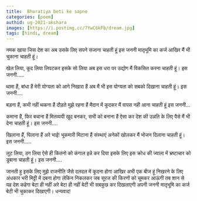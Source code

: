 ```yaml
---
title:  Bharatiya beti ke sapne
categories: [poem]
authid: ug-2021-akshara
images: [https://i.postimg.cc/7YwC6kFb/dream.jpg]
tags: [hindi, dream]
---
```


नमक खाया जिस देश का अब उसके लिए सपने सजाना चाहती हूं
इस जननी मातृभूमि का कर्ज 
आखिर मैं भी चुकाना चाहती हूं।

खेल लिया, कूद लिया
लिपटकर इसके सो लिया
अब इस धरा पर उद्योग 
मैं विकसित करना चाहती हूं।
इस जननी.....

थामा हैं, बांधा हैं
मेरी योग्यता को आगे निखारा हैं
अब मैं भी इस योग्यता को सबको दिखाना चाहती हूं।
इस जननी....
 
बड़ना हैं, कभी नहीं थकना हैं
दौड़ते मुझे रहना हैं
मैदान में कूदकर मैं 
वापस नही आना चाहती हूं
इस जननी... 

कमाना हैं, फिर बचाना हैं
मितव्ययी खुद बनकर, सभी को बनाना हैं
ऐसा कर देश की उन्नति के लिए
पैसे मैं भी देना चाहती हूं।
इस जननी....

खिलाना हैं, पिलाना हैं
अरे भाई! भूकमारी मिटाना हैं
संस्थाएं अनेकों खोलकर 
मैं भोजन दिलाना चाहती हूं।
इस जननी.....

लूट लिया, ठग लिया
ऐसे ही कितनो को कंगाल इन्ने कर दिया
इसके लिए इस क्रोध की ज्वाला में
भ्रष्टाचार को डुबाना चाहती हूं।
इस जननी....

जानती हु इसके लिए 
मुझे राजनीति जैसे दलदल में कूदना होगा
आखिर अभी एक बीज हूं
निखरने के लिए अंधकार भरी मिट्टी में दबना होगा
लेकिन निकलकर जब सूरज की किरणों को चूमकर आऊंगी
तब शान से यह देश कहेगा 
बेटा ही नहीं अरे बेटा ही नहीं 
बेटी भी सबकुछ कर दिखलाएगी
अपनी जननी मातृभूमि का कर्ज बेटी भी चुकाकर दिखाएगी।
धन्यवाद!